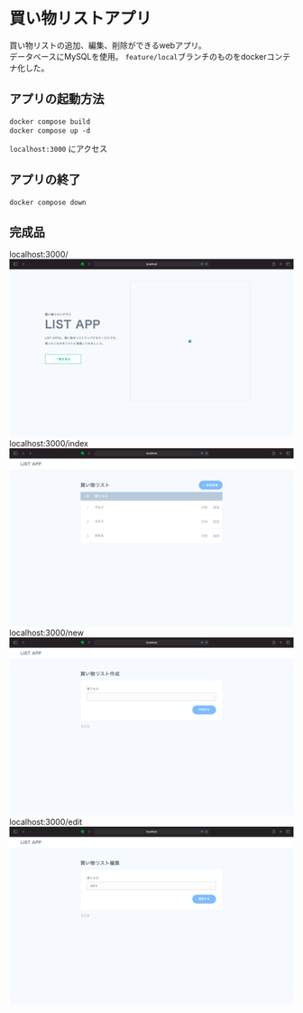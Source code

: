 # 買い物リストアプリ
買い物リストの追加、編集、削除ができるwebアプリ。   
データベースにMySQLを使用。
`feature/local`ブランチのものをdockerコンテナ化した。

## アプリの起動方法
```
docker compose build
docker compose up -d
```
`localhost:3000` にアクセス

## アプリの終了
```
docker compose down
```

## 完成品
localhost:3000/
![/](doc/top.ejs.png)
localhost:3000/index
![/index](doc/index.ejs.png)
localhost:3000/new
![/new](doc/new.ejs.png)
localhost:3000/edit
![/edit](doc/edit.ejs.png)